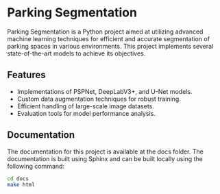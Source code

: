 # Parking Segmentation

Parking Segmentation is a Python project aimed at utilizing advanced machine learning techniques for efficient and accurate segmentation of parking spaces in various environments. This project implements several state-of-the-art models to achieve its objectives.

## Features

- Implementations of PSPNet, DeepLabV3+, and U-Net models.
- Custom data augmentation techniques for robust training.
- Efficient handling of large-scale image datasets.
- Evaluation tools for model performance analysis.

## Documentation

The documentation for this project is available at the docs folder. The documentation is built using Sphinx and can be built locally using the following command:

```bash
cd docs
make html
```
